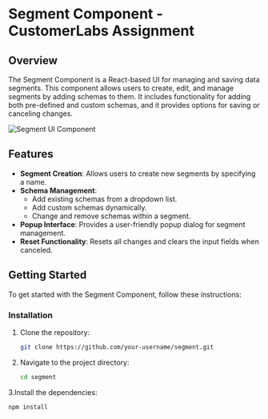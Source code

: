 # Segment Component - CustomerLabs Assignment

## Overview

The Segment Component is a React-based UI for managing and saving data segments. This component allows users to create, edit, and manage segments by adding schemas to them. It includes functionality for adding both pre-defined and custom schemas, and it provides options for saving or canceling changes.

![Segment UI Component](./images/1.png)  <!-- Add an overview image -->


## Features

- **Segment Creation**: Allows users to create new segments by specifying a name.
- **Schema Management**:
  - Add existing schemas from a dropdown list.
  - Add custom schemas dynamically.
  - Change and remove schemas within a segment.
- **Popup Interface**: Provides a user-friendly popup dialog for segment management.
- **Reset Functionality**: Resets all changes and clears the input fields when canceled.

## Getting Started

To get started with the Segment Component, follow these instructions:

### Installation

1. Clone the repository:
   ```bash
   git clone https://github.com/your-username/segment.git

2. Navigate to the project directory:
      ```bash
   cd segment

3.Install the dependencies:
   ```bash
   npm install
